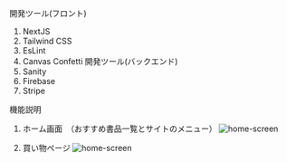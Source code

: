 開発ツール(フロント)
1. NextJS
2. Tailwind CSS
3. EsLint
4. Canvas Confetti
開発ツール(バックエンド)
1. Sanity
2. Firebase
3. Stripe

機能説明
1. ホーム画面　（おすすめ書品一覧とサイトのメニュー）
![home-screen](https://i.gyazo.com/e27c6462cf68e273d3482a9097fbd5ea.png)

2. 買い物ページ
![home-screen](https://i.gyazo.com/16e7ff7f7d2e5616fe1d5a8daf766e35.png)
